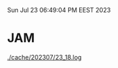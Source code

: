 Sun Jul 23 06:49:04 PM EEST 2023
# JAM
<a href='./cache/202307/23_18.log'>./cache/202307/23_18.log</a>
